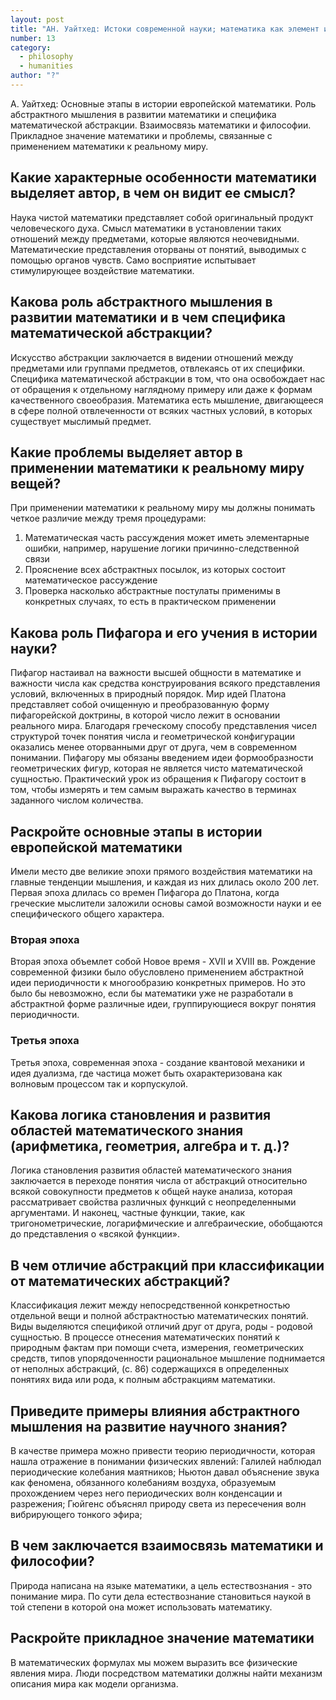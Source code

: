 ```yaml
---
layout: post
title: "АН. Уайтхед: Истоки современной науки; математика как элемент интеллектуальной истории"
number: 13
category:
  - philosophy
  - humanities
author: "?"
---
```


А. Уайтхед: Основные этапы в истории европейской математики. Роль абстрактного мышления в развитии математики и специфика математической абстракции. Взаимосвязь математики и философии. Прикладное значение математики и проблемы, связанные с применением математики к реальному миру.

## Какие характерные особенности математики выделяет автор, в чем он видит ее смысл?
Наука чистой математики представляет собой оригинальный продукт человеческого духа. Смысл математики в установлении таких отношений между предметами, которые являются неочевидными. Математические представления оторваны от понятий, выводимых с помощью органов чувств. Само восприятие испытывает стимулирующее воздействие математики.

## Какова роль абстрактного мышления в развитии математики и в чем специфика математической абстракции?
Искусство абстракции заключается в видении отношений между предметами или группами предметов, отвлекаясь от их специфики. Специфика математической абстракции в том, что она освобождает нас от обращения к отдельному наглядному примеру или даже к формам качественного своеобразия. Математика есть мышление, двигающееся в сфере полной отвлеченности от всяких частных условий, в которых существует мыслимый предмет.

## Какие проблемы выделяет автор в применении математики к реальному миру вещей?
При применении математики к реальному миру мы должны понимать четкое различие между тремя процедурами:
1. Математическая часть рассуждения может иметь элементарные ошибки, например, нарушение логики причинно-следственной связи
2. Прояснение всех абстрактных посылок, из которых состоит математическое рассуждение
3. Проверка насколько абстрактные постулаты применимы в конкретных случаях, то есть в практическом применении

## Какова роль Пифагора и его учения в истории науки?
Пифагор настаивал на важности высшей общности в математике и важности числа как средства конструирования всякого представления условий, включенных в природный порядок. Мир идей Платона представляет собой очищенную и преобразованную форму пифагорейской доктрины, в которой число лежит в основании реального мира. Благодаря греческому способу представления чисел структурой точек понятия числа и геометрической конфигурации оказались менее оторванными друг от друга, чем в современном понимании. Пифагору мы обязаны введением идеи формообразности геометрических фигур, которая не является чисто математической сущностью. Практический урок из обращения к Пифагору состоит в том, чтобы измерять и тем самым выражать качество в терминах заданного числом количества.

## Раскройте основные этапы в истории европейской математики
Имели место две великие эпохи прямого воздействия математики на главные тенденции мышления, и каждая из них длилась около 200 лет. Первая эпоха длилась со времен Пифагора до Платона, когда греческие мыслители заложили основы самой возможности науки и ее специфического общего характера. 

### Вторая эпоха
Вторая эпоха объемлет собой Новое время - XVII и XVIII вв. Рождение современной физики было обусловлено применением абстрактной идеи периодичности к многообразию конкретных примеров. Но это было бы невозможно, если бы математики уже не разработали в абстрактной форме различные идеи, группирующиеся вокруг понятия периодичности.

### Третья эпоха
Третья эпоха, современная эпоха - создание квантовой механики и идея дуализма, где частица может быть охарактеризована как волновым процессом так и корпускулой.

## Какова логика становления и развития областей математического знания (арифметика, геометрия, алгебра и т. д.)?
Логика становления развития областей математического знания заключается в переходе понятия числа от абстракций относительно всякой совокупности предметов к общей науке анализа, которая рассматривает свойства различных функций с неопределенными аргументами. И наконец, частные функции, такие, как тригонометрические, логарифмические и алгебраические, обобщаются до представления о «всякой функции».

## В чем отличие абстракций при классификации от математических абстракций?
Классификация лежит между непосредственной конкретностью отдельной вещи и полной абстрактностью математических понятий. Виды выделяются спецификой отличий друг от друга, роды -  родовой сущностью. В процессе отнесения математических понятий к природным фактам при помощи счета, измерения, геометрических средств, типов упорядоченности рациональное мышление поднимается от неполных абстракций, (с. 86) содержащихся в определенных понятиях вида или рода, к полным абстракциям математики.

## Приведите примеры влияния абстрактного мышления на развитие научного знания?
В качестве примера можно привести теорию периодичности, которая нашла отражение в понимании физических явлений: Галилей наблюдал периодические колебания маятников; Ньютон давал объяснение звука как феномена, обязанного колебаниям воздуха, образуемым прохождением через него периодических волн конденсации и разрежения; Гюйгенс объяснял природу света из пересечения волн вибрирующего тонкого эфира;

## В чем заключается взаимосвязь математики и философии?
Природа написана на языке математики, а цель естествознания - это понимание мира.  По сути дела естествознание становиться наукой в той степени в которой она может использовать математику.

## Раскройте прикладное значение математики
В математических формулах мы можем выразить все физические явления мира. Люди посредством математики должны найти механизм описания мира как модели организма.
